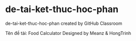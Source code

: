 # de-tai-ket-thuc-hoc-phan
de-tai-ket-thuc-hoc-phan created by GitHub Classroom

Tên đề tài: Food Calculator
Designed by Meanz & HongTrinh
